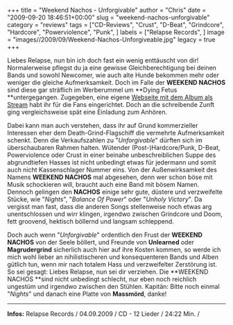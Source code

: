 +++
title = "Weekend Nachos - Unforgivable"
author = "Chris"
date = "2009-09-20 18:46:51+00:00"
slug = "weekend-nachos-unforgivable"
category = "reviews"
tags = ["CD-Reviews", "Crust", "D-Beat", "Grindcore", "Hardcore", "Powerviolence", "Punk", ]
labels = ["Relapse Records", ]
image = "images//2009/09/Weekend-Nachos-Unforgiveable.jpg"
legacy = true
+++

Liebes Relapse, nun bin ich doch fast ein wenig enttäuscht von dir! Normalerweise pflegst du ja eine gewisse Gleichberechtigung bei deinen Bands und sowohl Newcomer, wie auch alte Hunde bekommen mehr oder weniger die gleiche Aufmerksamkeit. Doch im Falle der **WEEKEND NACHOS** sind diese gar sträflich im Werberummel um **Dying Fetus **untergegangen. Zugegeben, eine eigene <a href="http://www.weekendfuckingnachos.info/">Webseite mit dem Album als Stream</a> habt ihr für die Fans eingerichtet. Doch an die schreibende Zunft ging vergleichsweise spät eine Einladung zum Anhören.

Dabei kann man auch verstehen, dass ihr auf Grund kommerzieller Interessen eher dem Death-Grind-Flagschiff die vermehrte Aufmerksamkeit schenkt. Denn die Verkaufszahlen zu "_Unforgivable_" dürften sich im überschaubaren Rahmen halten. Wütender (Post-)Hardcore/Punk, D-Beat, Powerviolence oder Crust in einer beinahe unbeschreiblichen Suppe des abgrundtiefen Hasses ist nicht unbedingt etwas für jedermann und somit auch nicht Kassenschlager Nummer eins. Von der Außenwirksamkeit des Namens **WEEKEND NACHOS** mal abgesehen, denn wer schon böse mit Musik schockieren will, braucht auch eine Band mit bösem Namen.
Dennoch gelingen den **NACHOS** einige sehr gute, düstere und verzweifelte Stücke, wie "_Nights_", "_Balance Of Power_" oder "_Unholy Victory_". Da vergisst man fast, dass die anderen Songs stellenweise noch etwas arg unentschlossen und wirr klingen, irgendwo zwischen Grindcore und Doom, fett groovend, hektisch böllernd und langsam schleppend.

Doch auch wenn "_Unforgivable_" ordentlich den Frust der **WEEKEND NACHOS** von der Seele böllert, und Freunde von **Unlearned** oder **Magrudergrind** sicherlich auch hier auf ihre Kosten kommen, so werde ich mich wohl lieber an nihilistischeren und konsequenteren Bands und Alben gütlich tun, wenn mir nach totalem Hass und verzweifelter Zerstörung ist. So sei gesagt: Liebes Relapse, nun sei dir verziehen. Die **WEEKEND NACHOS **sind nicht unbedingt schlecht, nur eben noch reichlich ungestüm und irgendwo zwischen den Stühlen. Kapitän: Bitte noch einmal "_Nights_" und danach eine Platte von **Massmörd**, danke!





---
**Infos:**
Relapse Records / 04.09.2009 / 
CD - 12 Lieder / 24:22 Min. / 

